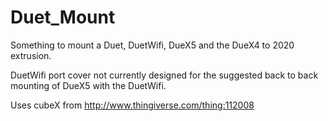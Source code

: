 # Duet_Mount
Something to mount a Duet, DuetWifi, DueX5 and the DueX4 to 2020 extrusion.

DuetWifi port cover not currently designed for the suggested back to back mounting of DueX5 with the DuetWifi.

Uses cubeX from http://www.thingiverse.com/thing:112008
